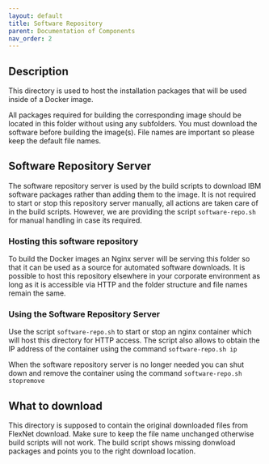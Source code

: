 ```yaml
---
layout: default
title: Software Repository
parent: Documentation of Components
nav_order: 2
---
```

## Description

This directory is used to host the installation packages that will be used inside of a Docker image. 

All packages required for building the corresponding image should be located in this folder without using any subfolders. You must download the software before building the image(s). File names are important so please keep the default file names.

##  Software Repository Server
The software repository server is used by the build scripts to download IBM software packages rather than adding them to the image. It is not required to start or stop this repository server manually, all actions are taken care of in the build scripts. However, we are providing the script ```software-repo.sh``` for manual handling in case its required.

### Hosting this software repository

To build the Docker images an Nginx server will be serving this folder so that it can be used as a source for automated software downloads. It is possible to host this repository elsewhere in your corporate environment as long as it is accessible via HTTP and the folder structure and file names remain the same.

### Using the Software Repository Server

Use the script ```software-repo.sh``` to start or stop an nginx container which will host this directory for HTTP access. The script also allows to obtain the IP address of the container using the command ```software-repo.sh ip```

When the software repository server is no longer needed you can shut down and remove the container using the command ```software-repo.sh stopremove```

## What to download

This directory is supposed to contain the original downloaded files from FlexNet download. 
Make sure to keep the file name unchanged otherwise build scripts will not work.
The build script shows missing donwload packages and points you to the right download location.


